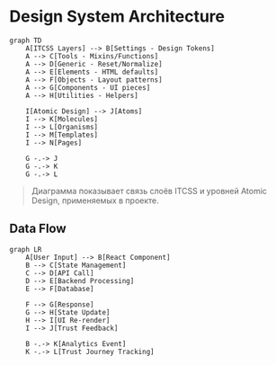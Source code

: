 # Design System Architecture

```mermaid
graph TD
    A[ITCSS Layers] --> B[Settings - Design Tokens]
    A --> C[Tools - Mixins/Functions]
    A --> D[Generic - Reset/Normalize]
    A --> E[Elements - HTML defaults]
    A --> F[Objects - Layout patterns]
    A --> G[Components - UI pieces]
    A --> H[Utilities - Helpers]

    I[Atomic Design] --> J[Atoms]
    I --> K[Molecules]
    I --> L[Organisms]
    I --> M[Templates]
    I --> N[Pages]

    G -.-> J
    G -.-> K
    G -.-> L
```

> Диаграмма показывает связь слоёв ITCSS и уровней Atomic Design, применяемых в проекте. 

## Data Flow

```mermaid
graph LR
    A[User Input] --> B[React Component]
    B --> C[State Management]
    C --> D[API Call]
    D --> E[Backend Processing]
    E --> F[Database]

    F --> G[Response]
    G --> H[State Update]
    H --> I[UI Re-render]
    I --> J[Trust Feedback]

    B -.-> K[Analytics Event]
    K -.-> L[Trust Journey Tracking]
```